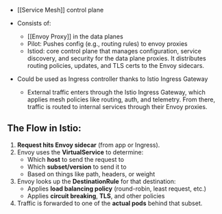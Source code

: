 - [[Service Mesh]] control plane
- Consists of:
	- [[Envoy Proxy]] in the data planes
	- Pilot: Pushes config (e.g., routing rules) to envoy proxies
	- Istiod: core control plane that manages configuration, service discovery, and security for the data plane proxies. It distributes routing policies, updates, and TLS certs to the Envoy sidecars.

- Could be used as Ingress controller thanks to Istio Ingress Gateway
	- External traffic enters through the Istio Ingress Gateway, which applies mesh policies like routing, auth, and telemetry. From there, traffic is routed to internal services through their Envoy proxies.


## The Flow in Istio:

1. **Request hits Envoy sidecar** (from app or Ingress).
2. Envoy uses the **VirtualService** to determine:
    - Which **host** to send the request to
    - Which **subset/version** to send it to
    - Based on things like path, headers, or weight
3. Envoy looks up the **DestinationRule** for that destination:
    - Applies **load balancing policy** (round-robin, least request, etc.)
    - Applies **circuit breaking**, **TLS**, and other policies
4. Traffic is forwarded to one of the **actual pods** behind that subset.